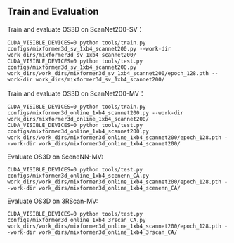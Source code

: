 ## Train and Evaluation

Train and evaluate OS3D on ScanNet200-SV：

```
CUDA_VISIBLE_DEVICES=0 python tools/train.py configs/mixformer3d_sv_1xb4_scannet200.py --work-dir work_dirs/mixformer3d_sv_1xb4_scannet200/
CUDA_VISIBLE_DEVICES=0 python tools/test.py configs/mixformer3d_sv_1xb4_scannet200.py work_dirs/work_dirs/mixformer3d_sv_1xb4_scannet200/epoch_128.pth --work-dir work_dirs/mixformer3d_sv_1xb4_scannet200/
```

Train and evaluate OS3D on ScanNet200-MV：

```
CUDA_VISIBLE_DEVICES=0 python tools/train.py configs/mixformer3d_online_1xb4_scannet200.py --work-dir work_dirs/mixformer3d_online_1xb4_scannet200/
CUDA_VISIBLE_DEVICES=0 python tools/test.py configs/mixformer3d_online_1xb4_scannet200.py work_dirs/work_dirs/mixformer3d_online_1xb4_scannet200/epoch_128.pth --work-dir work_dirs/mixformer3d_online_1xb4_scannet200/
```

Evaluate OS3D on SceneNN-MV:

```
CUDA_VISIBLE_DEVICES=0 python tools/test.py configs/mixformer3d_online_1xb4_scenenn_CA.py work_dirs/work_dirs/mixformer3d_online_1xb4_scannet200/epoch_128.pth --work-dir work_dirs/mixformer3d_online_1xb4_scenenn_CA/
```

Evaluate OS3D on 3RScan-MV:

```
CUDA_VISIBLE_DEVICES=0 python tools/test.py configs/mixformer3d_online_1xb4_3rscan_CA.py work_dirs/work_dirs/mixformer3d_online_1xb4_scannet200/epoch_128.pth --work-dir work_dirs/mixformer3d_online_1xb4_3rscan_CA/
```

